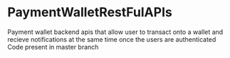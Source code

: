 # PaymentWalletRestFulAPIs
Payment wallet backend apis that allow user to transact onto a wallet and recieve notifications at the same time once the users are authenticated
Code present in master branch
